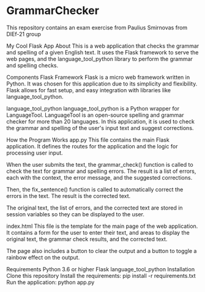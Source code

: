 # GrammarChecker
This repository contains an exam exercise from Paulius Smirnovas from DIEf-21 group

My Cool Flask App
About
This is a web application that checks the grammar and spelling of a given English text. It uses the Flask framework to serve the web pages, and the language_tool_python library to perform the grammar and spelling checks.

Components
Flask Framework
Flask is a micro web framework written in Python. It was chosen for this application due to its simplicity and flexibility. Flask allows for fast setup, and easy integration with libraries like language_tool_python.

language_tool_python
language_tool_python is a Python wrapper for LanguageTool. LanguageTool is an open-source spelling and grammar checker for more than 20 languages. In this application, it is used to check the grammar and spelling of the user's input text and suggest corrections.

How the Program Works
app.py
This file contains the main Flask application. It defines the routes for the application and the logic for processing user input.

When the user submits the text, the grammar_check() function is called to check the text for grammar and spelling errors. The result is a list of errors, each with the context, the error message, and the suggested corrections.

Then, the fix_sentence() function is called to automatically correct the errors in the text. The result is the corrected text.

The original text, the list of errors, and the corrected text are stored in session variables so they can be displayed to the user.

index.html
This file is the template for the main page of the web application. It contains a form for the user to enter their text, and areas to display the original text, the grammar check results, and the corrected text.

The page also includes a button to clear the output and a button to toggle a rainbow effect on the output.

Requirements
Python 3.6 or higher
Flask
language_tool_python
Installation
Clone this repository
Install the requirements: pip install -r requirements.txt
Run the application: python app.py
